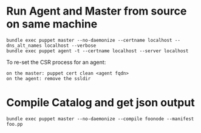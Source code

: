 Run Agent and Master from source on same machine
===
````
bundle exec puppet master --no-daemonize --certname localhost --dns_alt_names localhost --verbose
bundle exec puppet agent -t --certname localhost --server localhost
````
To re-set the CSR process for an agent:

````
on the master: puppet cert clean <agent fqdn>
on the agent: remove the ssldir
````

Compile Catalog and get json output
===

````
bundle exec puppet master --no-daemonize --compile foonode --manifest foo.pp
````